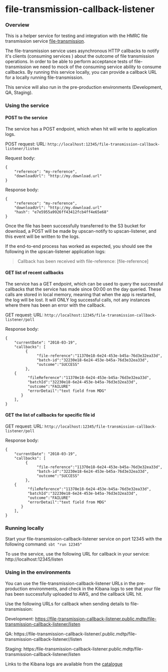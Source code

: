 # file-transmission-callback-listener

### Overview

This is a helper service for testing and integration with the HMRC file transmission service [file-transmission](https://github.com/hmrc/file-transmission).

The file-transmission service uses asynchronous HTTP callbacks to notify it's clients (consuming services ) about the outcome of file transmission operations. 
In order to be able to perform acceptance tests of file-transmission we need to mock of the consuming service ability to consume callbacks.
By running this service locally, you can provide a callback URL for a locally running file-transmission.

This service will also run in the pre-production environments (Development, QA, Staging). 

### Using the service
#### POST to the service
The service has a POST endpoint, which when hit will write to application logs.

POST request:
URL: ```http://localhost:12345/file-transmission-callback-listener/listen```

Request body:
```
{
    "reference": "my-reference",
    "downloadUrl": "http://my.download.url"
}
```

Response body:
```
{
    "reference": "my-reference",
    "downloadUrl": "http://my.download.url"
    "hash": "e7e5955a9926ff43412fcb4ff4e65e68"
}
```

Once the file has been successfully transferred to the S3 bucket for download, a POST will be made by upscan-notify to upscan-listener, and this event will be written to the logs.

If the end-to-end process has worked as expected, you should see the following in the upscan-listener application logs:
> Callback has been received with file-reference: [file-reference]

#### GET list of recent callbacks
The service has a GET endpoint, which can be used to query the successful callbacks that the service has made since 00:00 on the day queried. These calls are stored in local memory, meaning that when the app is restarted, the log will be lost. It will ONLY log successful calls, not any instances where there has been an error with the callback.

GET request:
URL: ```http://localhost:12345/file-transmission-callback-listener/poll```

Response body:
```
{
    "currentDate": "2018-03-19",
    "callbacks": [
         {
              "file-reference":"11370e18-6e24-453e-b45a-76d3e32ea33d",
              "batch-id":"32230e18-6e24-453e-b45a-76d3e32ea33d",
              "outcome":"SUCCESS"
         },
    {
          "fileReference":"11370e18-6e24-453e-b45a-76d3e32ea33d",
          "batchId":"32230e18-6e24-453e-b45a-76d3e32ea33d",
          "outcome":"FAILURE"
          "errorDetail":"text field from MDG"
       }
    ],
}
```

#### GET the list of callbacks for specific file id

GET request:
URL: ```http://localhost:12345/file-transmission-callback-listener/poll```

Response body:
```
{
    "currentDate": "2018-03-19",
    "callbacks": [
         {
              "file-reference":"11370e18-6e24-453e-b45a-76d3e32ea33d",
              "batch-id":"32230e18-6e24-453e-b45a-76d3e32ea33d",
              "outcome":"SUCCESS"
         },
    {
          "fileReference":"11370e18-6e24-453e-b45a-76d3e32ea33d",
          "batchId":"32230e18-6e24-453e-b45a-76d3e32ea33d",
          "outcome":"FAILURE"
          "errorDetail":"text field from MDG"
       }
    ],
}
```

### Running locally
Start your file-transmission-callback-listener service on port 12345 with the following command: ```sbt "run 12345"```

To use the service, use the following URL for callback in your service: http://localhost:12345/listen

### Using in the environments
You can use the file-transmission-callback-listener URLs in the pre-production environments, and check in the Kibana logs to see that your file has been successfully uploaded to AWS, and the callback URL hit.

Use the following URLs for callback when sending details to file-transmission:

Development: https://file-transmission-callback-listener.public.mdtp/file-transmission-callback-listener/listen

QA: https://file-transmission-callback-listener/.public.mdtp/file-transmission-callback-listener//listen

Staging: https:/file-transmission-callback-listener.public.mdtp/file-transmission-callback-listener/listen

Links to the Kibana logs are available from the [catalogue](https://catalogue.tax.service.gov.uk/service/file-transmission-callback-listener)
